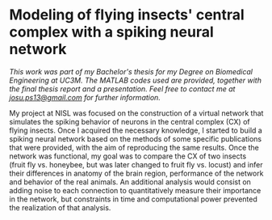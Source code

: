 # Modeling of flying insects' central complex with a spiking neural network

*This work was part of my Bachelor's thesis for my Degree on Biomedical Engineering at UC3M. The MATLAB codes used are provided, together with the final thesis report and a presentation. Feel free to contact me at josu.ps13@gmail.com for further information.*

My project at NISL was focused on the construction of a virtual network that simulates the spiking behavior of neurons in the central complex (CX) of flying insects. Once I acquired the necessary knowledge, I started to build a spiking neural network based on the methods of some specific publications that were provided, with the aim of reproducing the same results. Once the network was functional, my goal was to compare the CX of two insects (fruit fly vs. honeybee, but was later changed to fruit fly vs. locust) and infer their differences in anatomy of the brain region, performance of the network and behavior of the real animals. An additional analysis would consist on adding noise to each connection to quantitatively measure their importance in the network, but constraints in time and computational power prevented the realization of that analysis.
